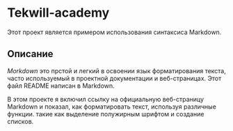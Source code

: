 # **Tekwill-academy**

Этот проект является примером использования синтаксиса Markdown.

## **Описание**

*Morkdown* это прстой и легкий в освоении язык форматирования текста, часто используемый в проектной документации и веб-страницах. Этот файл README написан в Markdown.

В этом проекте я включил ссылку на официальную веб-страницу Markdown и показал, как форматировать текст, используя различные функции. такие как выделение полужирным шрифтом и создание списков.